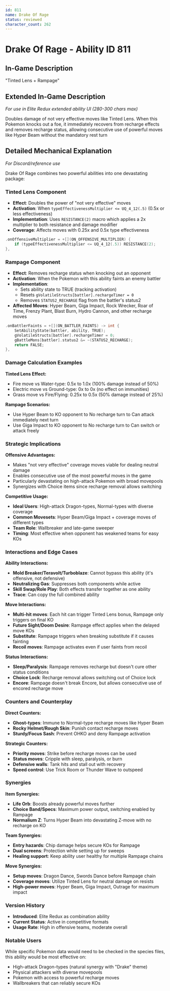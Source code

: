 ```yaml
---
id: 811
name: Drake Of Rage
status: reviewed
character_count: 262
---
```


# Drake Of Rage - Ability ID 811

## In-Game Description
"Tinted Lens + Rampage"

## Extended In-Game Description
*For use in Elite Redux extended ability UI (280-300 chars max)*

Doubles damage of not very effective moves like Tinted Lens. When this Pokemon knocks out a foe, it immediately recovers from recharge effects and removes recharge status, allowing consecutive use of powerful moves like Hyper Beam without the mandatory rest turn

## Detailed Mechanical Explanation
*For Discord/reference use*

Drake Of Rage combines two powerful abilities into one devastating package:

### Tinted Lens Component
- **Effect**: Doubles the power of "not very effective" moves
- **Activation**: When `typeEffectivenessMultiplier <= UQ_4_12(.5)` (0.5x or less effectiveness)
- **Implementation**: Uses `RESISTANCE(2)` macro which applies a 2x multiplier to both resistance and damage modifier
- **Coverage**: Affects moves with 0.25x and 0.5x type effectiveness

```cpp
.onOffensiveMultiplier = +[](ON_OFFENSIVE_MULTIPLIER) {
    if (typeEffectivenessMultiplier <= UQ_4_12(.5)) RESISTANCE(2);
},
```

### Rampage Component
- **Effect**: Removes recharge status when knocking out an opponent
- **Activation**: When the Pokemon with this ability faints an enemy battler
- **Implementation**: 
  - Sets ability state to TRUE (tracking activation)
  - Resets `gVolatileStructs[battler].rechargeTimer = 0`
  - Removes `STATUS2_RECHARGE` flag from the battler's status2
- **Affected Moves**: Hyper Beam, Giga Impact, Rock Wrecker, Roar of Time, Frenzy Plant, Blast Burn, Hydro Cannon, and other recharge moves

```cpp
.onBattlerFaints = +[](ON_BATTLER_FAINTS) -> int {
    SetAbilityState(battler, ability, TRUE);
    gVolatileStructs[battler].rechargeTimer = 0;
    gBattleMons[battler].status2 &= ~(STATUS2_RECHARGE);
    return FALSE;
},
```

### Damage Calculation Examples

**Tinted Lens Effect:**
- Fire move vs Water-type: 0.5x to 1.0x (100% damage instead of 50%)
- Electric move vs Ground-type: 0x to 0x (no effect on immunities)
- Grass move vs Fire/Flying: 0.25x to 0.5x (50% damage instead of 25%)

**Rampage Scenarios:**
- Use Hyper Beam to KO opponent to No recharge turn to Can attack immediately next turn
- Use Giga Impact to KO opponent to No recharge turn to Can switch or attack freely

### Strategic Implications

**Offensive Advantages:**
- Makes "not very effective" coverage moves viable for dealing neutral damage
- Enables consecutive use of the most powerful moves in the game
- Particularly devastating on high-attack Pokemon with broad movepools
- Synergizes with Choice items since recharge removal allows switching

**Competitive Usage:**
- **Ideal Users**: High-attack Dragon-types, Normal-types with diverse coverage
- **Common Movesets**: Hyper Beam/Giga Impact + coverage moves of different types
- **Team Role**: Wallbreaker and late-game sweeper
- **Timing**: Most effective when opponent has weakened teams for easy KOs

### Interactions and Edge Cases

**Ability Interactions:**
- **Mold Breaker/Teravolt/Turboblaze**: Cannot bypass this ability (it's offensive, not defensive)
- **Neutralizing Gas**: Suppresses both components while active
- **Skill Swap/Role Play**: Both effects transfer together as one ability
- **Trace**: Can copy the full combined ability

**Move Interactions:**
- **Multi-hit moves**: Each hit can trigger Tinted Lens bonus, Rampage only triggers on final KO
- **Future Sight/Doom Desire**: Rampage effect applies when the delayed move KOs
- **Substitute**: Rampage triggers when breaking substitute if it causes fainting
- **Recoil moves**: Rampage activates even if user faints from recoil

**Status Interactions:**
- **Sleep/Paralysis**: Rampage removes recharge but doesn't cure other status conditions
- **Choice Lock**: Recharge removal allows switching out of Choice lock
- **Encore**: Rampage doesn't break Encore, but allows consecutive use of encored recharge move

### Counters and Counterplay

**Direct Counters:**
- **Ghost-types**: Immune to Normal-type recharge moves like Hyper Beam
- **Rocky Helmet/Rough Skin**: Punish contact recharge moves
- **Sturdy/Focus Sash**: Prevent OHKO and deny Rampage activation

**Strategic Counters:**
- **Priority moves**: Strike before recharge moves can be used
- **Status moves**: Cripple with sleep, paralysis, or burn
- **Defensive walls**: Tank hits and stall out with recovery
- **Speed control**: Use Trick Room or Thunder Wave to outspeed

### Synergies

**Item Synergies:**
- **Life Orb**: Boosts already powerful moves further
- **Choice Band/Specs**: Maximum power output, switching enabled by Rampage
- **Normalium Z**: Turns Hyper Beam into devastating Z-move with no recharge on KO

**Team Synergies:**
- **Entry hazards**: Chip damage helps secure KOs for Rampage
- **Dual screens**: Protection while setting up for sweeps
- **Healing support**: Keep ability user healthy for multiple Rampage chains

**Move Synergies:**
- **Setup moves**: Dragon Dance, Swords Dance before Rampage chain
- **Coverage moves**: Utilize Tinted Lens for neutral damage on resists
- **High-power moves**: Hyper Beam, Giga Impact, Outrage for maximum impact

### Version History
- **Introduced**: Elite Redux as combination ability
- **Current Status**: Active in competitive formats
- **Usage Rate**: High in offensive teams, moderate overall

### Notable Users
While specific Pokemon data would need to be checked in the species files, this ability would be most effective on:
- High-attack Dragon-types (natural synergy with "Drake" theme)
- Physical attackers with diverse movepools
- Pokemon with access to powerful recharge moves
- Wallbreakers that can reliably secure KOs